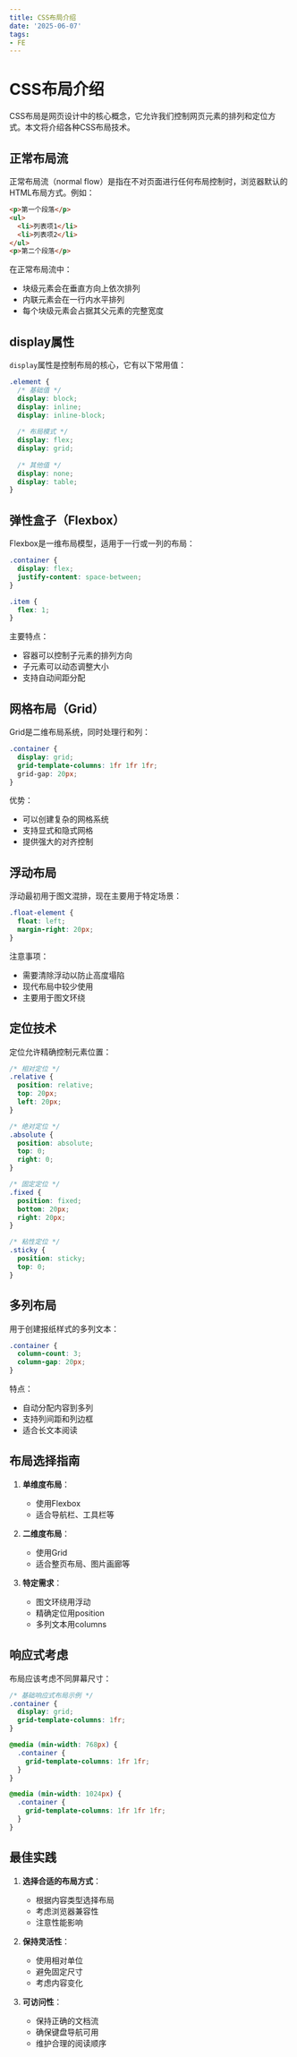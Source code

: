 ```yaml
---
title: CSS布局介绍
date: '2025-06-07'
tags:
- FE
---
```


# CSS布局介绍

CSS布局是网页设计中的核心概念，它允许我们控制网页元素的排列和定位方式。本文将介绍各种CSS布局技术。

## 正常布局流

正常布局流（normal flow）是指在不对页面进行任何布局控制时，浏览器默认的HTML布局方式。例如：

```html
<p>第一个段落</p>
<ul>
  <li>列表项1</li>
  <li>列表项2</li>
</ul>
<p>第二个段落</p>
```

在正常布局流中：
- 块级元素会在垂直方向上依次排列
- 内联元素会在一行内水平排列
- 每个块级元素会占据其父元素的完整宽度

## display属性

`display`属性是控制布局的核心，它有以下常用值：

```css
.element {
  /* 基础值 */
  display: block;
  display: inline;
  display: inline-block;
  
  /* 布局模式 */
  display: flex;
  display: grid;
  
  /* 其他值 */
  display: none;
  display: table;
}
```

## 弹性盒子（Flexbox）

Flexbox是一维布局模型，适用于一行或一列的布局：

```css
.container {
  display: flex;
  justify-content: space-between;
}

.item {
  flex: 1;
}
```

主要特点：
- 容器可以控制子元素的排列方向
- 子元素可以动态调整大小
- 支持自动间距分配

## 网格布局（Grid）

Grid是二维布局系统，同时处理行和列：

```css
.container {
  display: grid;
  grid-template-columns: 1fr 1fr 1fr;
  grid-gap: 20px;
}
```

优势：
- 可以创建复杂的网格系统
- 支持显式和隐式网格
- 提供强大的对齐控制

## 浮动布局

浮动最初用于图文混排，现在主要用于特定场景：

```css
.float-element {
  float: left;
  margin-right: 20px;
}
```

注意事项：
- 需要清除浮动以防止高度塌陷
- 现代布局中较少使用
- 主要用于图文环绕

## 定位技术

定位允许精确控制元素位置：

```css
/* 相对定位 */
.relative {
  position: relative;
  top: 20px;
  left: 20px;
}

/* 绝对定位 */
.absolute {
  position: absolute;
  top: 0;
  right: 0;
}

/* 固定定位 */
.fixed {
  position: fixed;
  bottom: 20px;
  right: 20px;
}

/* 粘性定位 */
.sticky {
  position: sticky;
  top: 0;
}
```

## 多列布局

用于创建报纸样式的多列文本：

```css
.container {
  column-count: 3;
  column-gap: 20px;
}
```

特点：
- 自动分配内容到多列
- 支持列间距和列边框
- 适合长文本阅读

## 布局选择指南

1. **单维度布局**：
   - 使用Flexbox
   - 适合导航栏、工具栏等

2. **二维度布局**：
   - 使用Grid
   - 适合整页布局、图片画廊等

3. **特定需求**：
   - 图文环绕用浮动
   - 精确定位用position
   - 多列文本用columns

## 响应式考虑

布局应该考虑不同屏幕尺寸：

```css
/* 基础响应式布局示例 */
.container {
  display: grid;
  grid-template-columns: 1fr;
}

@media (min-width: 768px) {
  .container {
    grid-template-columns: 1fr 1fr;
  }
}

@media (min-width: 1024px) {
  .container {
    grid-template-columns: 1fr 1fr 1fr;
  }
}
```

## 最佳实践

1. **选择合适的布局方式**：
   - 根据内容类型选择布局
   - 考虑浏览器兼容性
   - 注意性能影响

2. **保持灵活性**：
   - 使用相对单位
   - 避免固定尺寸
   - 考虑内容变化

3. **可访问性**：
   - 保持正确的文档流
   - 确保键盘导航可用
   - 维护合理的阅读顺序
